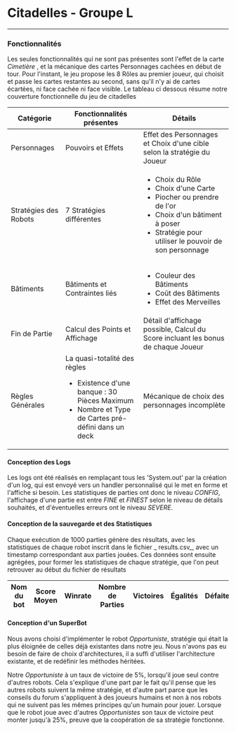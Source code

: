 # Citadelles - Groupe L
---

### Fonctionnalités

Les seules fonctionnalités qui ne sont pas présentes sont l'effet de la carte _Cimetière_ , et la mécanique des cartes
Personnages cachées en début de tour. Pour l'instant, le jeu propose les 8 Rôles au premier joueur, qui choisit et passe
les cartes restantes au second, sans qu'il n'y ai de cartes écartées, ni face cachée ni face visible. Le tableau ci
dessous résume notre couverture fonctionnelle du jeu de citadelles

| Catégorie             | Fonctionnalités présentes                                                                                                                           | Détails                                                                                                                                                                                        |
|-----------------------|-----------------------------------------------------------------------------------------------------------------------------------------------------|------------------------------------------------------------------------------------------------------------------------------------------------------------------------------------------------|
| Personnages           | Pouvoirs et Effets                                                                                                                                  | Effet des Personnages et Choix d'une cible selon la stratégie du Joueur                                                                                                                        |
| Stratégies des Robots | 7 Stratégies différentes                                                                                                                            | <ul><li>Choix du Rôle</li><li>Choix d'une Carte</li><li> Piocher ou prendre de l'or</li><li>Choix d'un bâtiment à poser</li><li>Stratégie pour utiliser le pouvoir de son personnage</li></ul> |
| Bâtiments             | Bâtiments et Contraintes liés                                                                                                                       | <ul><li> Couleur des Bâtiments<li> Coût des Bâtiments<li> Effet des Merveilles</ul>                                                                                                            |
| Fin de Partie         | Calcul des Points et Affichage                                                                                                                      | Détail d'affichage possible, Calcul du Score incluant les bonus de chaque Joueur                                                                                                               |
| Règles Générales      | La quasi-totalité des règles <ul><li>Existence d'une banque : 30 Pièces Maximum </li><li>Nombre et Type de Cartes pré-défini dans un deck</li></ul> | Mécanique de choix des personnages incomplète                                                                                                                                                  |

#### Conception des Logs

Les logs ont été réalisés en remplaçant tous les 'System.out' par la création d'un log, qui est envoyé vers un handler
personnalisé qui le met en forme et l'affiche si besoin. Les statistiques de parties ont donc le niveau _CONFIG_,
l'affichage d'une partie est entre _FINE_ et _FINEST_ selon le niveau de détails souhaités, et d'éventuelles erreurs ont
le niveau _SEVERE_.

#### Conception de la sauvegarde et des Statistiques

Chaque exécution de 1000 parties génère des résultats, avec les statistiques de chaque robot inscrit dans le fichier _
results.csv_, avec un timestamp correspondant aux parties jouées. Ces données sont ensuite agrégées, pour former les
statistiques de chaque stratégie, que l'on peut retrouver au début du fichier de résultats

|Nom du bot|Score Moyen|Winrate|Nombre de Parties|Victoires|Égalités|Défaites|
|----------|-----------|-------|-----------------|---------|--------|--------|


#### Conception d'un SuperBot

Nous avons choisi d'implémenter le robot _Opportuniste_, stratégie qui était la plus éloignée de celles déjà existantes
dans notre jeu. Nous n'avons pas eu besoin de faire de choix d'architectures, il a suffi d'utiliser l'architecture
existante, et de redéfinir les méthodes héritées.

Notre _Opportuniste_ à un taux de victoire de 5%, lorsqu'il joue seul contre d'autres robots. Cela s'explique d'une part
par le fait qu'il pense que les autres robots suivent la même stratégie, et d'autre part parce que les conseils du forum
s'appliquent à des joueurs humains et non à nos robots qui ne suivent pas les mêmes principes qu'un humain pour jouer.
Lorsque que le robot joue avec d'autres _Opportunistes_ son taux de victoire peut monter jusqu'à 25%, preuve que la
coopération de sa stratégie fonctionne.
